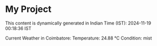 # My Project

This content is dynamically generated in Indian Time (IST): 2024-11-19 00:18:36 IST


Current Weather in Coimbatore:
Temperature: 24.88 °C
Condition: mist
